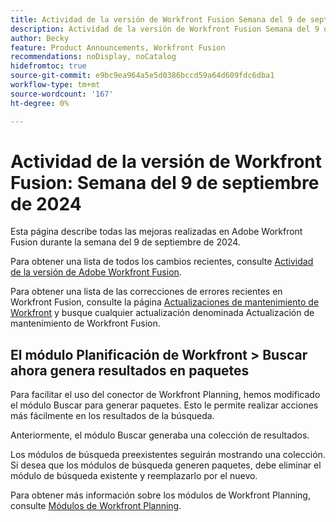 ```yaml
---
title: Actividad de la versión de Workfront Fusion Semana del 9 de septiembre de 2024
description: Actividad de la versión de Workfront Fusion Semana del 9 de septiembre de 2024
author: Becky
feature: Product Announcements, Workfront Fusion
recommendations: noDisplay, noCatalog
hidefromtoc: true
source-git-commit: e9bc9ea964a5e5d0386bccd59a64d609fdc6dba1
workflow-type: tm+mt
source-wordcount: '167'
ht-degree: 0%

---
```


# Actividad de la versión de Workfront Fusion: Semana del 9 de septiembre de 2024

Esta página describe todas las mejoras realizadas en Adobe Workfront Fusion durante la semana del 9 de septiembre de 2024.

Para obtener una lista de todos los cambios recientes, consulte [Actividad de la versión de Adobe Workfront Fusion](../../../product-announcements/product-releases/fusion-release-activity/fusion-release-activity.md).

Para obtener una lista de las correcciones de errores recientes en Workfront Fusion, consulte la página [Actualizaciones de mantenimiento de Workfront](https://experienceleague.adobe.com/docs/workfront-known-issues/releases/current-updates.html) y busque cualquier actualización denominada Actualización de mantenimiento de Workfront Fusion.

## El módulo Planificación de Workfront > Buscar ahora genera resultados en paquetes

Para facilitar el uso del conector de Workfront Planning, hemos modificado el módulo Buscar para generar paquetes. Esto le permite realizar acciones más fácilmente en los resultados de la búsqueda.

Anteriormente, el módulo Buscar generaba una colección de resultados.

Los módulos de búsqueda preexistentes seguirán mostrando una colección. Si desea que los módulos de búsqueda generen paquetes, debe eliminar el módulo de búsqueda existente y reemplazarlo por el nuevo.

Para obtener más información sobre los módulos de Workfront Planning, consulte [Módulos de Workfront Planning](/help/quicksilver/workfront-fusion/apps-and-their-modules/workfront-planning-modules.md).